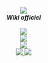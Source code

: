 <div align="center">
  <img src="https://i.imgur.com/odsGUHb.png" align="center">
  <br>
  <strong><i>Wiki officiel</i></strong>
  <br>
  <br>
   <a href="https://geekmaskesland.org">
    <img src="https://img.shields.io/badge/site-officiel-brightgreen">
  </a>
    <br>
     <a href="https://discord.com/users/827878458700070942">
    <img src="https://img.shields.io/badge/fondateur:-b2856203-brightgreen">
  </a>
      <br>
     <a href="https://discord.com/users/605266041601261581">
    <img src="https://img.shields.io/badge/admin:-Messir21-brightgreen">
  </a>
      <br>
     <a href="https://discord.com/users/605266041601261581">
    <img src="https://img.shields.io/badge/Organisateur:-Jean Frédérick-brightgreen">
  </a>
       <a href="https://discord.com/users/605266041601261581">
    <img src="https://img.shields.io/badge/Organisateur:-THE_FABEX-brightgreen">
  </a>

</div>
